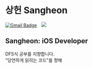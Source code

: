 # 상헌 Sangheon
[![Gmail Badge](https://img.shields.io/badge/Gmail-d14836?style=flat-square&logo=Gmail&logoColor=white&link=mailto:sangheon0724@gmail.com)](mailto:sangheon0724@gmail.com)
</a>
<a href="https://sanghun0724.github.io/">
    <img 
        src="https://img.shields.io/badge/-GitHub%20Blog-black?style=flat&logo=github-mark&link=https://sanghun0724.github.io/"
        style="height : auto; margin-left : 10px; margin-right : 10px;"/>
</a>
## Sangheon: iOS Developer
DFS식 공부를 지향합니다.  
"당연하게 읽히는 코드"를 향해

